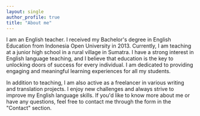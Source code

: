 ```yaml
---
layout: single
author_profile: true
title: "About me"
---
```


I am an English teacher. I received my Bachelor's degree in English Education from Indonesia Open University in 2013. Currently, I am teaching at a junior high school in a rural village in Sumatra. I have a strong interest in English language teaching, and I believe that education is the key to unlocking doors of success for every individual. I am dedicated to providing engaging and meaningful learning experiences for all my students.

In addition to teaching, I am also active as a freelancer in various writing and translation projects. I enjoy new challenges and always strive to improve my English language skills. If you'd like to know more about me or have any questions, feel free to contact me through the form in the "Contact" section.
